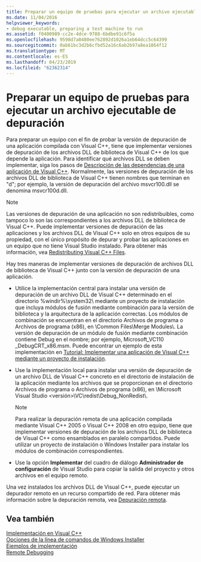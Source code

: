 ```yaml
---
title: Preparar un equipo de pruebas para ejecutar un archivo ejecutable de depuración
ms.date: 11/04/2016
helpviewer_keywords:
- debug executable, preparing a test machine to run
ms.assetid: f0400989-cc2e-4dce-9788-6bdbe91c6f5a
ms.openlocfilehash: 9598d7a0480ee762892d1026a1eb64dcc5c64399
ms.sourcegitcommit: 0ab61bc3d2b6cfbd52a16c6ab2b97a8ea1864f12
ms.translationtype: MT
ms.contentlocale: es-ES
ms.lasthandoff: 04/23/2019
ms.locfileid: "62362314"
---
```

# <a name="preparing-a-test-machine-to-run-a-debug-executable"></a>Preparar un equipo de pruebas para ejecutar un archivo ejecutable de depuración

Para preparar un equipo con el fin de probar la versión de depuración de una aplicación compilada con Visual C++, tiene que implementar versiones de depuración de los archivos DLL de biblioteca de Visual C++ de los que depende la aplicación. Para identificar qué archivos DLL se deben implementar, siga los pasos de [Descripción de las dependencias de una aplicación de Visual C++](understanding-the-dependencies-of-a-visual-cpp-application.md). Normalmente, las versiones de depuración de los archivos DLL de biblioteca de Visual C++ tienen nombres que terminan en "d"; por ejemplo, la versión de depuración del archivo msvcr100.dll se denomina msvcr100d.dll.

> [!NOTE]
>  Las versiones de depuración de una aplicación no son redistribuibles, como tampoco lo son las correspondientes a los archivos DLL de biblioteca de Visual C++. Puede implementar versiones de depuración de las aplicaciones y los archivos DLL de Visual C++ solo en otros equipos de su propiedad, con el único propósito de depurar y probar las aplicaciones en un equipo que no tiene Visual Studio instalado. Para obtener más información, vea [Redistributing Visual C++ Files](redistributing-visual-cpp-files.md).

Hay tres maneras de implementar versiones de depuración de archivos DLL de biblioteca de Visual C++ junto con la versión de depuración de una aplicación.

- Utilice la implementación central para instalar una versión de depuración de un archivo DLL de Visual C++ determinado en el directorio %windir%\system32\ mediante un proyecto de instalación que incluya módulos de fusión mediante combinación para la versión de biblioteca y la arquitectura de la aplicación correctas. Los módulos de combinación se encuentran en el directorio Archivos de programa o Archivos de programa (x86), en \Common Files\Merge Modules\\. La versión de depuración de un módulo de fusión mediante combinación contiene Debug en el nombre; por ejemplo, Microsoft_VC110 _DebugCRT_x86.msm. Puede encontrar un ejemplo de esta implementación en [Tutorial: Implementar una aplicación de Visual C++ mediante un proyecto de instalación](walkthrough-deploying-a-visual-cpp-application-by-using-a-setup-project.md).

- Use la implementación local para instalar una versión de depuración de un archivo DLL de Visual C++ concreto en el directorio de instalación de la aplicación mediante los archivos que se proporcionan en el directorio Archivos de programa o Archivos de programa (x86), en \Microsoft Visual Studio \<versión>\VC\redist\Debug_NonRedist\\.

    > [!NOTE]
    >  Para realizar la depuración remota de una aplicación compilada mediante Visual C++ 2005 o Visual C++ 2008 en otro equipo, tiene que implementar versiones de depuración de los archivos DLL de biblioteca de Visual C++ como ensamblados en paralelo compartidos. Puede utilizar un proyecto de instalación o Windows Installer para instalar los módulos de combinación correspondientes.

- Use la opción **Implementar** del cuadro de diálogo **Administrador de configuración** de Visual Studio para copiar la salida del proyecto y otros archivos en el equipo remoto.

Una vez instalados los archivos DLL de Visual C++, puede ejecutar un depurador remoto en un recurso compartido de red. Para obtener más información sobre la depuración remota, vea [Depuración remota](/visualstudio/debugger/remote-debugging.md).

## <a name="see-also"></a>Vea también

[Implementación en Visual C++](deployment-in-visual-cpp.md)<br>
[Opciones de la línea de comandos de Windows Installer](/windows/desktop/Msi/command-line-options)<br>
[Ejemplos de implementación](deployment-examples.md)<br>
[Remote Debugging](/visualstudio/debugger/remote-debugging.md)
